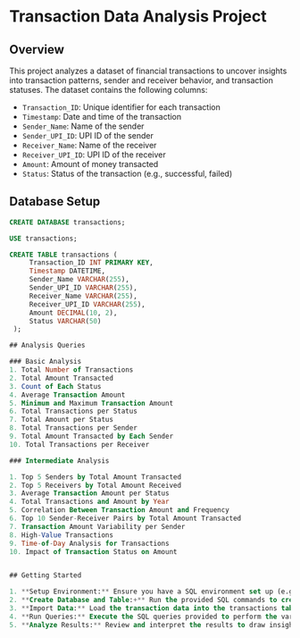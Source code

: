 # Transaction Data Analysis Project

## Overview
This project analyzes a dataset of financial transactions to uncover insights into transaction patterns, sender and receiver behavior, and transaction statuses. The dataset contains the following columns:

- `Transaction_ID`: Unique identifier for each transaction
- `Timestamp`: Date and time of the transaction
- `Sender_Name`: Name of the sender
- `Sender_UPI_ID`: UPI ID of the sender
- `Receiver_Name`: Name of the receiver
- `Receiver_UPI_ID`: UPI ID of the receiver
- `Amount`: Amount of money transacted
- `Status`: Status of the transaction (e.g., successful, failed)

## Database Setup

   ```sql
   CREATE DATABASE transactions;

   USE transactions;

   CREATE TABLE transactions (
        Transaction_ID INT PRIMARY KEY,
        Timestamp DATETIME,
        Sender_Name VARCHAR(255),
        Sender_UPI_ID VARCHAR(255),
        Receiver_Name VARCHAR(255),
        Receiver_UPI_ID VARCHAR(255),
        Amount DECIMAL(10, 2),
        Status VARCHAR(50)
    );

## Analysis Queries

### Basic Analysis
1. Total Number of Transactions
2. Total Amount Transacted
3. Count of Each Status
4. Average Transaction Amount
5. Minimum and Maximum Transaction Amount
6. Total Transactions per Status
7. Total Amount per Status
8. Total Transactions per Sender
9. Total Amount Transacted by Each Sender
10. Total Transactions per Receiver

### Intermediate Analysis

1. Top 5 Senders by Total Amount Transacted
2. Top 5 Receivers by Total Amount Received
3. Average Transaction Amount per Status
4. Total Transactions and Amount by Year
5. Correlation Between Transaction Amount and Frequency
6. Top 10 Sender-Receiver Pairs by Total Amount Transacted
7. Transaction Amount Variability per Sender
8. High-Value Transactions
9. Time-of-Day Analysis for Transactions
10. Impact of Transaction Status on Amount


## Getting Started

1. **Setup Environment:** Ensure you have a SQL environment set up (e.g., PostgreSQL, MySQL).
2. **Create Database and Table:+** Run the provided SQL commands to create the database and table.
3. **Import Data:** Load the transaction data into the transactions table.
4. **Run Queries:** Execute the SQL queries provided to perform the various analyses.
5. **Analyze Results:** Review and interpret the results to draw insights from the data.
